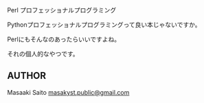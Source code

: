 Perl プロフェッショナルプログラミング

Pythonプロフェッショナルプログラミングって良い本じゃないですか。

Perlにもそんなのあったらいいですよね。

それの個人的なやつです。


AUTHOR
------------------
Masaaki Saito <masakyst.public@gmail.com>
